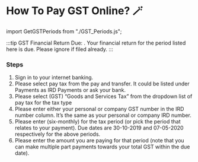 # How To Pay GST Online? 🪄

<!-- --- -->

<!-- ## Title: How To Pay GST? -->

import GetGSTPeriods from "./GST_Periods.js";

:::tip GST Financial Return Due:
<GetGSTPeriods />.
Your financial return for the period listed here is due. Please ignore if filed already.
:::

### Steps

1. Sign in to your internet banking.
2. Please select pay tax from the pay and transfer. It could be listed under Payments as IRD Payments or ask your bank.
3. Please select (GST) “Goods and Services Tax” from the dropdown list of pay tax for the tax type
4. Please enter either your personal or company GST number in the IRD number column. It’s the same as your personal or company IRD number.
5. Please enter <GetGSTPeriods /> (six-monthly) for the tax period (or pick the period that relates to your payment). Due dates are 30-10-2019 and 07-05-2020 respectively for the above periods.
6. Please enter the amount you are paying for that period (note that you can make multiple part payments towards your total GST within the due date).

<!-- <GetGSTPeriods /> -->
